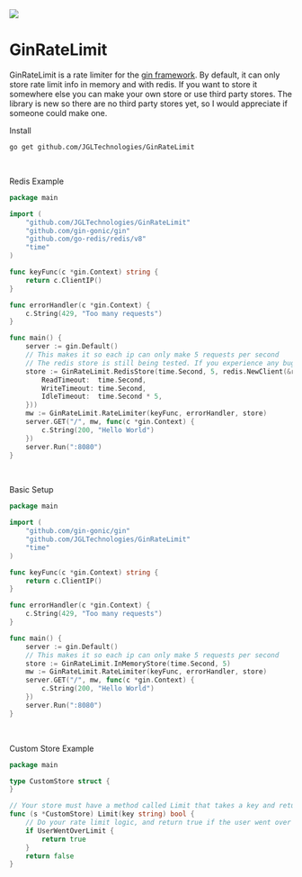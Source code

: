 <a href="https://jgltechnologies.com/discord">
<img src="https://discord.com/api/guilds/844418702430175272/embed.png">
</a>

# GinRateLimit

GinRateLimit is a rate limiter for the <a href="https://github.com/gin-gonic/gin">gin framework</a>. By default, it can
only store rate limit info in memory and with redis. If you want to store it somewhere else you can make your own store
or use third party stores. The library is new so there are no third party stores yet, so I would appreciate if someone
could make one.

Install

 ```shell
 go get github.com/JGLTechnologies/GinRateLimit
```

<br>

Redis Example

```go
package main

import (
	"github.com/JGLTechnologies/GinRateLimit"
	"github.com/gin-gonic/gin"
	"github.com/go-redis/redis/v8"
	"time"
)

func keyFunc(c *gin.Context) string {
	return c.ClientIP()
}

func errorHandler(c *gin.Context) {
	c.String(429, "Too many requests")
}

func main() {
	server := gin.Default()
	// This makes it so each ip can only make 5 requests per second
	// The redis store is still being tested. If you experience any bugs, report it on our GitHub or make a pull request to fix it.
	store := GinRateLimit.RedisStore(time.Second, 5, redis.NewClient(&redis.Options{
		ReadTimeout:  time.Second,
		WriteTimeout: time.Second,
		IdleTimeout:  time.Second * 5,
	}))
	mw := GinRateLimit.RateLimiter(keyFunc, errorHandler, store)
	server.GET("/", mw, func(c *gin.Context) {
		c.String(200, "Hello World")
	})
	server.Run(":8080")
}
```

<br>

Basic Setup

```go
package main

import (
	"github.com/gin-gonic/gin"
	"github.com/JGLTechnologies/GinRateLimit"
	"time"
)

func keyFunc(c *gin.Context) string {
	return c.ClientIP()
}

func errorHandler(c *gin.Context) {
	c.String(429, "Too many requests")
}

func main() {
	server := gin.Default()
	// This makes it so each ip can only make 5 requests per second
	store := GinRateLimit.InMemoryStore(time.Second, 5)
	mw := GinRateLimit.RateLimiter(keyFunc, errorHandler, store)
	server.GET("/", mw, func(c *gin.Context) {
		c.String(200, "Hello World")
	})
	server.Run(":8080")
}
```

<br>

Custom Store Example

```go
package main

type CustomStore struct {
}

// Your store must have a method called Limit that takes a key and returns a bool
func (s *CustomStore) Limit(key string) bool {
	// Do your rate limit logic, and return true if the user went over the rate limit, otherwise return false
	if UserWentOverLimit {
		return true
	}
	return false
}
```